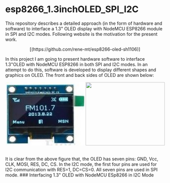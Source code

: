 # esp8266_1.3inchOLED_SPI_I2C
This repository describes a detailed approach (in the form of hardware and software) to interface a 1.3" OLED display with NodeMCU ESP8266 module in SPI and I2C modes. Following website is the motivation for the present work. <br>
<p align = "center">[(https://github.com/rene-mt/esp8266-oled-sh1106)]</p>

In this project I am going to present hardware software to interface 1.3"OLED with NodeMCU ESP8266 in both SPI and I2C modes. In an attempt to do this, software is developed to display different shapes and graphics on OLED. The front and back sides of OLED are shown below:
<p align ="center"> 
  <img src="https://github.com/DrKRR/esp8266_1.3inchOLED_SPI_I2C/blob/main/s-l300%20(1).jpg" width = "250" height = "200/><p align="center">
  <img src="https://github.com/DrKRR/esp8266_1.3inchOLED_SPI_I2C/blob/main/1.3-Inch-128%C3%9764-OLED-Display-Module-with-SPI-Serial-Interface-7-Pin-back_1.jpg".jpg" width = "250" height = "200"/>
 </p><br/>
It is clear from the above figure that, the OLED has seven pins: GND, Vcc, CLK, MOSI, RES, DC, CS. In the I2C mode, the first four pins are used 
for I2C communication with RES=1, DC=CS=0. All seven pins are used in SPI mode.
### Interfacing 1.3" OLED with NodeMCU ESp8266 in I2C Mode

